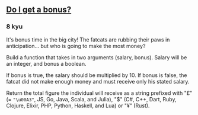 <h2><a href=https://www.codewars.com/kata/56f6ad906b88de513f000d96/train/javascript target="_blank">Do I get a bonus?</a></h2><h3>8 kyu</h3><p>It's bonus time in the big city! The fatcats are rubbing their paws in anticipation... but who is going to make the most money? </p><p>Build a function that takes in two arguments (salary, bonus). Salary will be an integer, and bonus a boolean.</p><p>If bonus is true, the salary should be multiplied by 10. If bonus is false, the fatcat did not make enough money and must receive only his stated salary.</p><p>Return the total figure the individual will receive as a string prefixed with "£" (= <code>"\u00A3"</code>, JS, Go, Java, Scala, and Julia), "$" (C#, C++, Dart, Ruby, Clojure, Elixir, PHP, Python, Haskell, and Lua) or "¥" (Rust).</p>